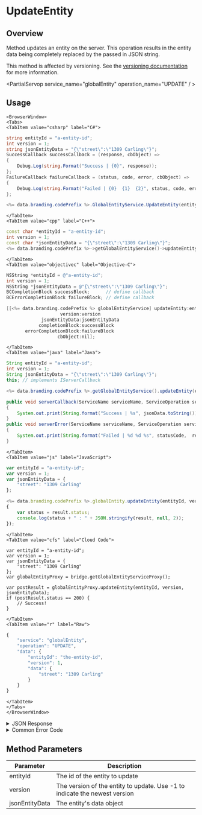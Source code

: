 # UpdateEntity
## Overview
Method updates an entity on the server. This operation results in the entity data being completely replaced by the passed in JSON string.

This method is affected by versioning. See the [versioning documentation](/api/appendix/version) for more information.

<PartialServop service_name="globalEntity" operation_name="UPDATE" / >

## Usage

```mdx-code-block
<BrowserWindow>
<Tabs>
<TabItem value="csharp" label="C#">
```

```csharp
string entityId = "a-entity-id";
int version = 1;
string jsonEntityData = "{\"street\":\"1309 Carling\"}";
SuccessCallback successCallback = (response, cbObject) =>
{
    Debug.Log(string.Format("Success | {0}", response));
};
FailureCallback failureCallback = (status, code, error, cbObject) =>
{
    Debug.Log(string.Format("Failed | {0}  {1}  {2}", status, code, error));
};

<%= data.branding.codePrefix %>.GlobalEntityService.UpdateEntity(entityId, version, jsonEntityData, successCallback, failureCallback);
```

```mdx-code-block
</TabItem>
<TabItem value="cpp" label="C++">
```

```cpp
const char *entityId = "a-entity-id";
int version = 1;
const char *jsonEntityData = "{\"street\":\"1309 Carling\"}";
<%= data.branding.codePrefix %>->getGlobalEntityService()->updateEntity(entityId, version, jsonEntityData, this);
```

```mdx-code-block
</TabItem>
<TabItem value="objectivec" label="Objective-C">
```

```objectivec
NSString *entityId = @"a-entity-id";
int version = 1;
NSString *jsonEntityData = @"{\"street\":\"1309 Carling\"}";
BCCompletionBlock successBlock;      // define callback
BCErrorCompletionBlock failureBlock; // define callback

[[<%= data.branding.codePrefix %> globalEntityService] updateEntity:entityId
                    version:version
             jsonEntityData:jsonEntityData
            completionBlock:successBlock
       errorCompletionBlock:failureBlock
                   cbObject:nil];
```

```mdx-code-block
</TabItem>
<TabItem value="java" label="Java">
```

```java
String entityId = "a-entity-id";
int version = 1;
String jsonEntityData = "{\"street\":\"1309 Carling\"}";
this; // implements IServerCallback

<%= data.branding.codePrefix %>.getGlobalEntityService().updateEntity(entityId, version, jsonEntityData, this);

public void serverCallback(ServiceName serviceName, ServiceOperation serviceOperation, JSONObject jsonData)
{
    System.out.print(String.format("Success | %s", jsonData.toString()));
}
public void serverError(ServiceName serviceName, ServiceOperation serviceOperation, int statusCode, int reasonCode, String jsonError)
{
    System.out.print(String.format("Failed | %d %d %s", statusCode,  reasonCode, jsonError.toString()));
}
```

```mdx-code-block
</TabItem>
<TabItem value="js" label="JavaScript">
```

```javascript
var entityId = "a-entity-id";
var version = 1;
var jsonEntityData = {
    "street": "1309 Carling"
};

<%= data.branding.codePrefix %>.globalEntity.updateEntity(entityId, version, jsonEntityData, result =>
{
	var status = result.status;
	console.log(status + " : " + JSON.stringify(result, null, 2));
});
```

```mdx-code-block
</TabItem>
<TabItem value="cfs" label="Cloud Code">
```

```cfscript
var entityId = "a-entity-id";
var version = 1;
var jsonEntityData = {
    "street": "1309 Carling"
};
var globalEntityProxy = bridge.getGlobalEntityServiceProxy();

var postResult = globalEntityProxy.updateEntity(entityId, version, jsonEntityData);
if (postResult.status == 200) {
    // Success!
}
```

```mdx-code-block
</TabItem>
<TabItem value="r" label="Raw">
```

```r
{
	"service": "globalEntity",
	"operation": "UPDATE",
	"data": {
		"entityId": "the-entity-id",
		"version": 1,
		"data": {
			"street": "1309 Carling"
		}
	}
}
```

```mdx-code-block
</TabItem>
</Tabs>
</BrowserWindow>
```

<details>
<summary>JSON Response</summary>

```json
{
    "status": 200,
    "data": {
        "gameId": "123456",
        "entityId": "14281c38-abf6-4ca2-8436-b2bdwas8d5a9a",
        "ownerId": "784cc6c6-4569-4d75-bd10-62dwa8ae0218",
        "entityType": "test",
        "entityIndexedId" : "indexTest",
        "version": 1,
        "data": {
            "testData": 1234
        },
        "acl": {
            "other": 1
        },
        "expiresAt": 1449861422588,
        "timeToLive": 34567,
        "createdAt": 1449861388021,
        "updatedAt": 1449861388021
    }
}
```
</details>

<details>
<summary>Common Error Code</summary>

### Status Codes
Code | Name | Description
---- | ---- | -----------
40344 | ENTITY_VERSION_MISMATCH | The version passed in does not match the version of the entity on the server

</details>


## Method Parameters
Parameter | Description
--------- | -----------
entityId | The id of the entity to update
version | The version of the entity to update. Use -1 to indicate the newest version
jsonEntityData | The entity's data object
#

